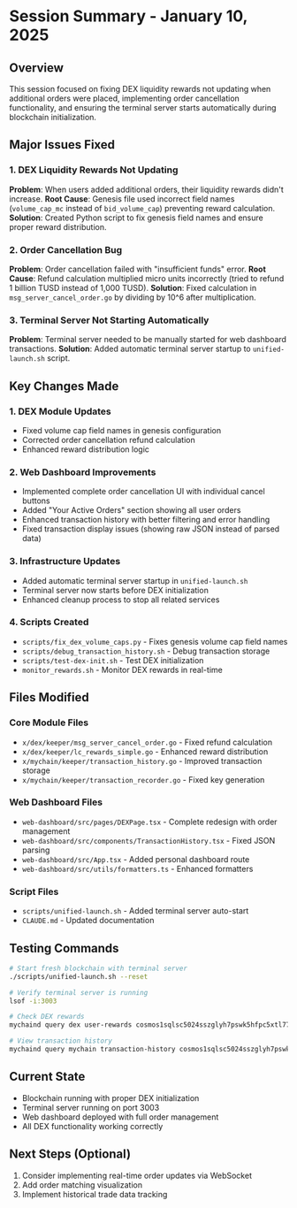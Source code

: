 # Session Summary - January 10, 2025

## Overview
This session focused on fixing DEX liquidity rewards not updating when additional orders were placed, implementing order cancellation functionality, and ensuring the terminal server starts automatically during blockchain initialization.

## Major Issues Fixed

### 1. DEX Liquidity Rewards Not Updating
**Problem**: When users added additional orders, their liquidity rewards didn't increase.
**Root Cause**: Genesis file used incorrect field names (`volume_cap_mc` instead of `bid_volume_cap`) preventing reward calculation.
**Solution**: Created Python script to fix genesis field names and ensure proper reward distribution.

### 2. Order Cancellation Bug
**Problem**: Order cancellation failed with "insufficient funds" error.
**Root Cause**: Refund calculation multiplied micro units incorrectly (tried to refund 1 billion TUSD instead of 1,000 TUSD).
**Solution**: Fixed calculation in `msg_server_cancel_order.go` by dividing by 10^6 after multiplication.

### 3. Terminal Server Not Starting Automatically
**Problem**: Terminal server needed to be manually started for web dashboard transactions.
**Solution**: Added automatic terminal server startup to `unified-launch.sh` script.

## Key Changes Made

### 1. DEX Module Updates
- Fixed volume cap field names in genesis configuration
- Corrected order cancellation refund calculation
- Enhanced reward distribution logic

### 2. Web Dashboard Improvements
- Implemented complete order cancellation UI with individual cancel buttons
- Added "Your Active Orders" section showing all user orders
- Enhanced transaction history with better filtering and error handling
- Fixed transaction display issues (showing raw JSON instead of parsed data)

### 3. Infrastructure Updates
- Added automatic terminal server startup in `unified-launch.sh`
- Terminal server now starts before DEX initialization
- Enhanced cleanup process to stop all related services

### 4. Scripts Created
- `scripts/fix_dex_volume_caps.py` - Fixes genesis volume cap field names
- `scripts/debug_transaction_history.sh` - Debug transaction storage
- `scripts/test-dex-init.sh` - Test DEX initialization
- `monitor_rewards.sh` - Monitor DEX rewards in real-time

## Files Modified

### Core Module Files
- `x/dex/keeper/msg_server_cancel_order.go` - Fixed refund calculation
- `x/dex/keeper/lc_rewards_simple.go` - Enhanced reward distribution
- `x/mychain/keeper/transaction_history.go` - Improved transaction storage
- `x/mychain/keeper/transaction_recorder.go` - Fixed key generation

### Web Dashboard Files
- `web-dashboard/src/pages/DEXPage.tsx` - Complete redesign with order management
- `web-dashboard/src/components/TransactionHistory.tsx` - Fixed JSON parsing
- `web-dashboard/src/App.tsx` - Added personal dashboard route
- `web-dashboard/src/utils/formatters.ts` - Enhanced formatters

### Script Files
- `scripts/unified-launch.sh` - Added terminal server auto-start
- `CLAUDE.md` - Updated documentation

## Testing Commands

```bash
# Start fresh blockchain with terminal server
./scripts/unified-launch.sh --reset

# Verify terminal server is running
lsof -i:3003

# Check DEX rewards
mychaind query dex user-rewards cosmos1sqlsc5024sszglyh7pswk5hfpc5xtl77xrgn5a

# View transaction history
mychaind query mychain transaction-history cosmos1sqlsc5024sszglyh7pswk5hfpc5xtl77xrgn5a
```

## Current State
- Blockchain running with proper DEX initialization
- Terminal server running on port 3003
- Web dashboard deployed with full order management
- All DEX functionality working correctly

## Next Steps (Optional)
1. Consider implementing real-time order updates via WebSocket
2. Add order matching visualization
3. Implement historical trade data tracking